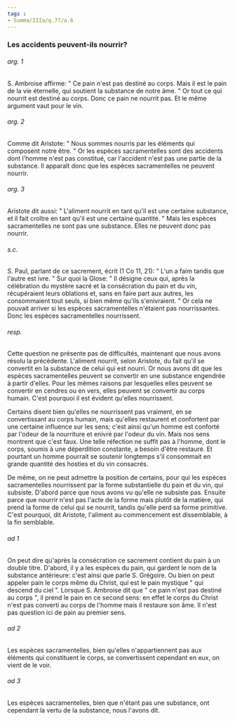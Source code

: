 ```yaml
---
tags : 
- Summa/IIIa/q.77/a.6
---
```


### Les accidents peuvent-ils nourrir?

###### arg. 1
S. Ambroise affirme: " Ce pain n'est pas destiné au corps. Mais il est le pain de la vie éternelle, qui soutient la substance de notre âme. " Or tout ce qui nourrit est destiné au corps. Donc ce pain ne nourrit pas. Et le même argument vaut pour le vin. 

###### arg. 2
Comme dit Aristote: " Nous sommes nourris par les éléments qui composent notre être. " Or les espèces sacramentelles sont des accidents dont l'homme n'est pas constitué, car l'accident n'est pas une partie de la substance. Il apparaît donc que les espèces sacramentelles ne peuvent nourrir. 

###### arg. 3
Aristote dit aussi: " L'aliment nourrit en tant qu'il est une certaine substance, et il fait croître en tant qu'il est une certaine quantité. " Mais les espèces sacramentelles ne sont pas une substance. Elles ne peuvent donc pas nourrir. 

###### s.c.
S. Paul, parlant de ce sacrement, écrit (1 Co 11, 21): " L'un a faim tandis que l'autre est ivre. " Sur quoi la Glose: " Il désigne ceux qui, après la célébration du mystère sacré et la consécration du pain et du vin, récupéraient leurs oblations et, sans en faire part aux autres, les consommaient tout seuls, si bien même qu'ils s'enivraient. " Or cela ne pouvait arriver si les espèces sacramentelles n'étaient pas nourrissantes. Donc les espèces sacramentelles nourrissent. 

###### resp.
Cette question ne présente pas de difficultés, maintenant que nous avons résolu la précédente. L'aliment nourrit, selon Aristote, du fait qu'il se convertit en la substance de celui qui est nourri. Or nous avons dit que les espèces sacramentelles peuvent se convertir en une substance engendrée à partir d'elles. Pour les mêmes raisons par lesquelles elles peuvent se convertir en cendres ou en vers, elles peuvent se convertir au corps humain. C'est pourquoi il est évident qu'elles nourrissent. 

Certains disent bien qu'elles ne nourrissent pas vraiment, en se convertissant au corps humain, mais qu'elles restaurent et confortent par une certaine influence sur les sens; c'est ainsi qu'un homme est conforté par l'odeur de la nourriture et enivré par l'odeur du vin. Mais nos sens montrent que c'est faux. Une telle réfection ne suffit pas à l'homme, dont le corps, soumis à une déperdition constante, a besoin d'être restauré. Et pourtant un homme pourrait se soutenir longtemps s'il consommait en grande quantité des hosties et du vin consacrés. 

De même, on ne peut admettre la position de certains, pour qui les espèces sacramentelles nourrissent par la forme substantielle du pain et du vin, qui subsiste. D'abord parce que nous avons vu qu'elle ne subsiste pas. Ensuite parce que nourrir n'est pas l'acte de la forme mais plutôt de la matière, qui prend la forme de celui qui se nourrit, tandis qu'elle perd sa forme primitive. C'est pourquoi, dit Aristote, l'aliment au commencement est dissemblable, à la fin semblable. 

###### ad 1
On peut dire qu'après la consécration ce sacrement contient du pain à un double titre. D'abord, il y a les espèces du pain, qui gardent le nom de la substance antérieure: c'est ainsi que parle S. Grégoire. Ou bien on peut appeler pain le corps même du Christ, qui est le pain mystique " qui descend du ciel ". Lorsque S. Ambroise dit que " ce pain n'est pas destiné au corps ", il prend le pain en ce second sens: en effet le corps du Christ n'est pas converti au corps de l'homme mais il restaure son âme. Il n'est pas question ici de pain au premier sens. 

###### ad 2
Les espèces sacramentelles, bien qu'elles n'appartiennent pas aux éléments qui constituent le corps, se convertissent cependant en eux, on vient de le voir. 

###### ad 3
Les espèces sacramentelles, bien que n'étant pas une substance, ont cependant la vertu de la substance, nous l'avons dit. 

